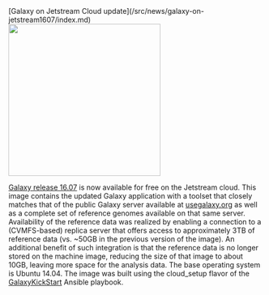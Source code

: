 <div class='newsItemHeader'>[Galaxy on Jetstream Cloud update](/src/news/galaxy-on-jetstream1607/index.md)</div>

<div class='right'><img src="https://www.nsf.gov/news/mmg/media/images/jetstream_logo_f_fe60185c-962f-4c1f-99bf-e6ec82d54c21.jpg" alt="" width="300" /></div>

[Galaxy release 16.07](/src/news/2016-07-galaxy-release/index.md) is now available for free on the Jetstream cloud. This image contains the updated Galaxy application with a toolset that closely matches that of the public Galaxy server available at [usegalaxy.org](https://usegalaxy.org/) as well as a complete set of reference genomes available on that same server. Availability of the reference data was realized by enabling a connection to a (CVMFS-based) replica server that offers access to approximately 3TB of reference data (vs. ~50GB in the previous version of the image). An additional benefit of such integration is that the reference data is no longer stored on the machine image, reducing the size of that image to about 10GB, leaving more space for the analysis data. The base operating system is Ubuntu 14.04. The image was built using the cloud_setup flavor of the [GalaxyKickStart](https://github.com/ARTbio/GalaxyKickStart) Ansible playbook.
